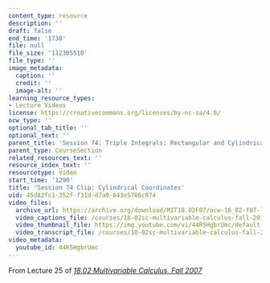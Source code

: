 ```yaml
---
content_type: resource
description: ''
draft: false
end_time: '1730'
file: null
file_size: '112305510'
file_type: ''
image_metadata:
  caption: ''
  credit: ''
  image-alt: ''
learning_resource_types:
- Lecture Videos
license: https://creativecommons.org/licenses/by-nc-sa/4.0/
ocw_type: ''
optional_tab_title: ''
optional_text: ''
parent_title: 'Session 74: Triple Integrals: Rectangular and Cylindrical Coordinates'
parent_type: CourseSection
related_resources_text: ''
resource_index_text: ''
resourcetype: Video
start_time: '1290'
title: 'Session 74 Clip: Cylindrical Coordinates'
uid: 45d82fc1-352f-f31d-d7a9-643e5786c074
video_files:
  archive_url: https://archive.org/download/MIT18.02F07/ocw-18_02-f07-lec25_300k.mp4
  video_captions_file: /courses/18-02sc-multivariable-calculus-fall-2010/44R5HgbrUmc_captions.vtt
  video_thumbnail_file: https://img.youtube.com/vi/44R5HgbrUmc/default.jpg
  video_transcript_file: /courses/18-02sc-multivariable-calculus-fall-2010/44R5HgbrUmc_transcript.pdf
video_metadata:
  youtube_id: 44R5HgbrUmc
---
```

From Lecture 25 of [_18.02 Multivariable Calculus, Fall 2007_](/courses/18-02-multivariable-calculus-fall-2007/video_galleries/video-lectures)
